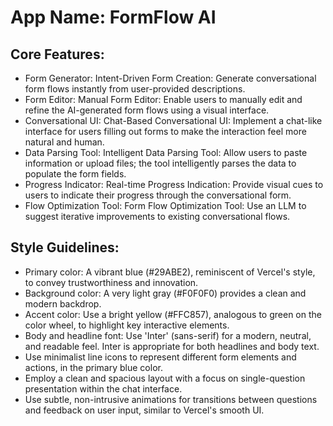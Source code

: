 # **App Name**: FormFlow AI

## Core Features:

- Form Generator: Intent-Driven Form Creation: Generate conversational form flows instantly from user-provided descriptions.
- Form Editor: Manual Form Editor: Enable users to manually edit and refine the AI-generated form flows using a visual interface.
- Conversational UI: Chat-Based Conversational UI: Implement a chat-like interface for users filling out forms to make the interaction feel more natural and human.
- Data Parsing Tool: Intelligent Data Parsing Tool: Allow users to paste information or upload files; the tool intelligently parses the data to populate the form fields.
- Progress Indicator: Real-time Progress Indication: Provide visual cues to users to indicate their progress through the conversational form.
- Flow Optimization Tool: Form Flow Optimization Tool:  Use an LLM to suggest iterative improvements to existing conversational flows.

## Style Guidelines:

- Primary color: A vibrant blue (#29ABE2), reminiscent of Vercel's style, to convey trustworthiness and innovation.
- Background color: A very light gray (#F0F0F0) provides a clean and modern backdrop.
- Accent color: Use a bright yellow (#FFC857), analogous to green on the color wheel, to highlight key interactive elements.
- Body and headline font: Use 'Inter' (sans-serif) for a modern, neutral, and readable feel.  Inter is appropriate for both headlines and body text.
- Use minimalist line icons to represent different form elements and actions, in the primary blue color.
- Employ a clean and spacious layout with a focus on single-question presentation within the chat interface.
- Use subtle, non-intrusive animations for transitions between questions and feedback on user input, similar to Vercel's smooth UI.
